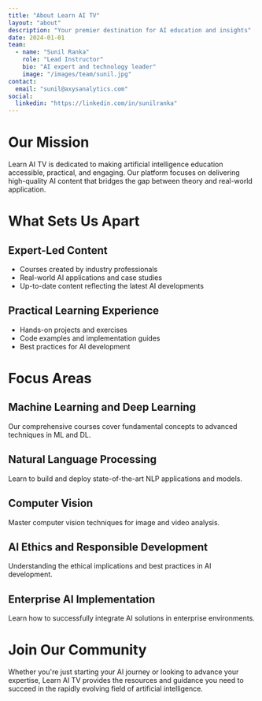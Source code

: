 ```yaml
---
title: "About Learn AI TV"
layout: "about"
description: "Your premier destination for AI education and insights"
date: 2024-01-01
team:
  - name: "Sunil Ranka"
    role: "Lead Instructor"
    bio: "AI expert and technology leader"
    image: "/images/team/sunil.jpg"
contact:
  email: "sunil@axysanalytics.com"
social:
  linkedin: "https://linkedin.com/in/sunilranka"
---
```


# Our Mission

Learn AI TV is dedicated to making artificial intelligence education accessible, practical, and engaging. Our platform focuses on delivering high-quality AI content that bridges the gap between theory and real-world application.

# What Sets Us Apart

## Expert-Led Content
- Courses created by industry professionals
- Real-world AI applications and case studies
- Up-to-date content reflecting the latest AI developments

## Practical Learning Experience
- Hands-on projects and exercises
- Code examples and implementation guides
- Best practices for AI development

# Focus Areas

## Machine Learning and Deep Learning
Our comprehensive courses cover fundamental concepts to advanced techniques in ML and DL.

## Natural Language Processing
Learn to build and deploy state-of-the-art NLP applications and models.

## Computer Vision
Master computer vision techniques for image and video analysis.

## AI Ethics and Responsible Development
Understanding the ethical implications and best practices in AI development.

## Enterprise AI Implementation
Learn how to successfully integrate AI solutions in enterprise environments.

# Join Our Community

Whether you're just starting your AI journey or looking to advance your expertise, Learn AI TV provides the resources and guidance you need to succeed in the rapidly evolving field of artificial intelligence.
